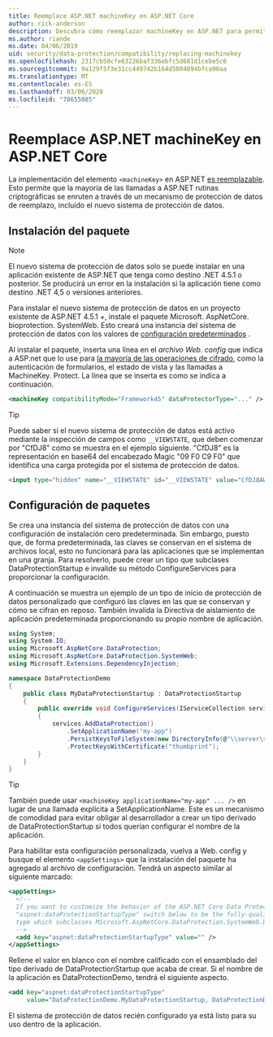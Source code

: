 ```yaml
---
title: Reemplace ASP.NET machineKey en ASP.NET Core
author: rick-anderson
description: Descubra cómo reemplazar machineKey en ASP.NET para permitir el uso de un sistema de protección de datos nuevo y más seguro.
ms.author: riande
ms.date: 04/06/2019
uid: security/data-protection/compatibility/replacing-machinekey
ms.openlocfilehash: 2317cb50cfe63226baf336ebfc5d681d1cebe5c6
ms.sourcegitcommit: 9a129f5f3e31cc449742b164d5004894bfca90aa
ms.translationtype: MT
ms.contentlocale: es-ES
ms.lasthandoff: 03/06/2020
ms.locfileid: "78655085"
---
```

# <a name="replace-the-aspnet-machinekey-in-aspnet-core"></a>Reemplace ASP.NET machineKey en ASP.NET Core

<a name="compatibility-replacing-machinekey"></a>

La implementación del elemento `<machineKey>` en ASP.NET [es reemplazable](https://blogs.msdn.microsoft.com/webdev/2012/10/23/cryptographic-improvements-in-asp-net-4-5-pt-2/). Esto permite que la mayoría de las llamadas a ASP.NET rutinas criptográficas se enruten a través de un mecanismo de protección de datos de reemplazo, incluido el nuevo sistema de protección de datos.

## <a name="package-installation"></a>Instalación del paquete

> [!NOTE]
> El nuevo sistema de protección de datos solo se puede instalar en una aplicación existente de ASP.NET que tenga como destino .NET 4.5.1 o posterior. Se producirá un error en la instalación si la aplicación tiene como destino .NET 4,5 o versiones anteriores.

Para instalar el nuevo sistema de protección de datos en un proyecto existente de ASP.NET 4.5.1 +, instale el paquete Microsoft. AspNetCore. bioprotection. SystemWeb. Esto creará una instancia del sistema de protección de datos con los valores de [configuración predeterminados](xref:security/data-protection/configuration/default-settings) .

Al instalar el paquete, inserta una línea en el *archivo Web. config* que indica a ASP.net que lo use para [la mayoría de las operaciones de cifrado](https://blogs.msdn.microsoft.com/webdev/2012/10/23/cryptographic-improvements-in-asp-net-4-5-pt-2/), como la autenticación de formularios, el estado de vista y las llamadas a MachineKey. Protect. La línea que se inserta es como se indica a continuación.

```xml
<machineKey compatibilityMode="Framework45" dataProtectorType="..." />
```

>[!TIP]
> Puede saber si el nuevo sistema de protección de datos está activo mediante la inspección de campos como `__VIEWSTATE`, que deben comenzar por "CfDJ8" como se muestra en el ejemplo siguiente. "CfDJ8" es la representación en base64 del encabezado Magic "09 F0 C9 F0" que identifica una carga protegida por el sistema de protección de datos.

```html
<input type="hidden" name="__VIEWSTATE" id="__VIEWSTATE" value="CfDJ8AWPr2EQPTBGs3L2GCZOpk...">
```

## <a name="package-configuration"></a>Configuración de paquetes

Se crea una instancia del sistema de protección de datos con una configuración de instalación cero predeterminada. Sin embargo, puesto que, de forma predeterminada, las claves se conservan en el sistema de archivos local, esto no funcionará para las aplicaciones que se implementan en una granja. Para resolverlo, puede crear un tipo que subclases DataProtectionStartup e invalide su método ConfigureServices para proporcionar la configuración.

A continuación se muestra un ejemplo de un tipo de inicio de protección de datos personalizado que configuró las claves en las que se conservan y cómo se cifran en reposo. También invalida la Directiva de aislamiento de aplicación predeterminada proporcionando su propio nombre de aplicación.

```csharp
using System;
using System.IO;
using Microsoft.AspNetCore.DataProtection;
using Microsoft.AspNetCore.DataProtection.SystemWeb;
using Microsoft.Extensions.DependencyInjection;

namespace DataProtectionDemo
{
    public class MyDataProtectionStartup : DataProtectionStartup
    {
        public override void ConfigureServices(IServiceCollection services)
        {
            services.AddDataProtection()
                .SetApplicationName("my-app")
                .PersistKeysToFileSystem(new DirectoryInfo(@"\\server\share\myapp-keys\"))
                .ProtectKeysWithCertificate("thumbprint");
        }
    }
}
```

>[!TIP]
> También puede usar `<machineKey applicationName="my-app" ... />` en lugar de una llamada explícita a SetApplicationName. Este es un mecanismo de comodidad para evitar obligar al desarrollador a crear un tipo derivado de DataProtectionStartup si todos querían configurar el nombre de la aplicación.

Para habilitar esta configuración personalizada, vuelva a Web. config y busque el elemento `<appSettings>` que la instalación del paquete ha agregado al archivo de configuración. Tendrá un aspecto similar al siguiente marcado:

```xml
<appSettings>
  <!--
  If you want to customize the behavior of the ASP.NET Core Data Protection stack, set the
  "aspnet:dataProtectionStartupType" switch below to be the fully-qualified name of a
  type which subclasses Microsoft.AspNetCore.DataProtection.SystemWeb.DataProtectionStartup.
  -->
  <add key="aspnet:dataProtectionStartupType" value="" />
</appSettings>
```

Rellene el valor en blanco con el nombre calificado con el ensamblado del tipo derivado de DataProtectionStartup que acaba de crear. Si el nombre de la aplicación es DataProtectionDemo, tendrá el siguiente aspecto.

```xml
<add key="aspnet:dataProtectionStartupType"
     value="DataProtectionDemo.MyDataProtectionStartup, DataProtectionDemo" />
```

El sistema de protección de datos recién configurado ya está listo para su uso dentro de la aplicación.
